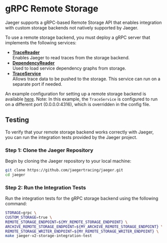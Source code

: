 # gRPC Remote Storage

Jaeger supports a gRPC-based Remote Storage API that enables integration with custom storage backends not natively supported by Jaeger.

To use a remote storage backend, you must deploy a gRPC server that implements
the following services:

- **[TraceReader](https://github.com/jaegertracing/jaeger-idl/tree/main/proto/storage/v2/trace_storage.proto)**  
  Enables Jaeger to read traces from the storage backend.
- **[DependencyReader](https://github.com/jaegertracing/jaeger-idl/tree/main/proto/storage/v2/dependency_storage.proto)**  
  Used to load service dependency graphs from storage.
- **[TraceService](https://github.com/open-telemetry/opentelemetry-proto/blob/main/opentelemetry/proto/collector/trace/v1/trace_service.proto)**  
  Allows trace data to be pushed to the storage. This service can run on a separate port if needed.

An example configuration for setting up a remote storage backend is available
[here](../../../../cmd/jaeger/config-remote-storage.yaml).
Note: In this example, the `TraceService` is configured to run on a different port (0.0.0.0:4316), which is overridden in the config file.

## Testing

To verify that your remote storage backend works correctly with Jaeger, you can run the integration tests provided by the Jaeger project.

### Step 1: Clone the Jaeger Repository

Begin by cloning the Jaeger repository to your local machine:

```bash
git clone https://github.com/jaegertracing/jaeger.git
cd jaeger
```

### Step 2: Run the Integration Tests

Run the integration tests for the gRPC storage backend using the following command:

```bash
STORAGE=grpc \
CUSTOM_STORAGE=true \
REMOTE_STORAGE_ENDPOINT=${MY_REMOTE_STORAGE_ENDPOINT} \
ARCHIVE_REMOTE_STORAGE_ENDPOINT=${MY_ARCHIVE_REMOTE_STORAGE_ENDPOINT} \
REMOTE_STORAGE_WRITER_ENDPOINT=${MY_REMOTE_STORAGE_WRITER_ENDPOINT} \
make jaeger-v2-storage-integration-test
```
